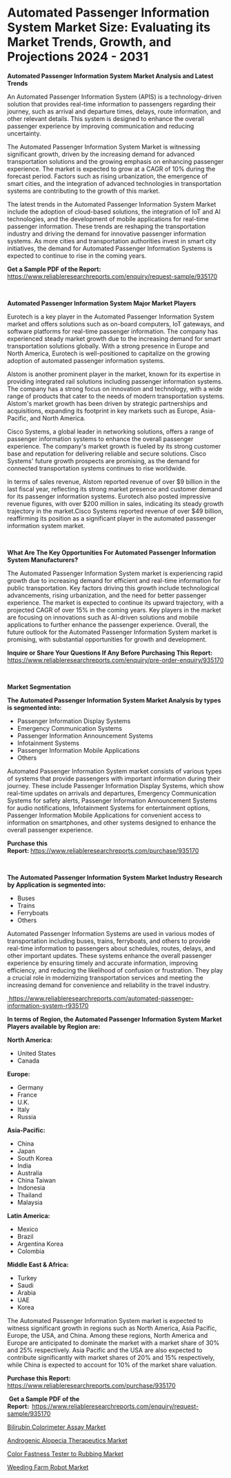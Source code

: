<p><h1>Automated Passenger Information System Market Size: Evaluating its Market Trends, Growth, and Projections 2024 - 2031</h1></p><p><strong>Automated Passenger Information System Market Analysis and Latest Trends</strong></p>
<p><p>An Automated Passenger Information System (APIS) is a technology-driven solution that provides real-time information to passengers regarding their journey, such as arrival and departure times, delays, route information, and other relevant details. This system is designed to enhance the overall passenger experience by improving communication and reducing uncertainty.</p><p>The Automated Passenger Information System Market is witnessing significant growth, driven by the increasing demand for advanced transportation solutions and the growing emphasis on enhancing passenger experience. The market is expected to grow at a CAGR of 10% during the forecast period. Factors such as rising urbanization, the emergence of smart cities, and the integration of advanced technologies in transportation systems are contributing to the growth of this market.</p><p>The latest trends in the Automated Passenger Information System Market include the adoption of cloud-based solutions, the integration of IoT and AI technologies, and the development of mobile applications for real-time passenger information. These trends are reshaping the transportation industry and driving the demand for innovative passenger information systems. As more cities and transportation authorities invest in smart city initiatives, the demand for Automated Passenger Information Systems is expected to continue to rise in the coming years.</p></p>
<p><strong>Get a Sample PDF of the Report:&nbsp;</strong> <a href="https://www.reliableresearchreports.com/enquiry/request-sample/935170">https://www.reliableresearchreports.com/enquiry/request-sample/935170</a></p>
<p>&nbsp;</p>
<p><strong>Automated Passenger Information System Major Market Players</strong></p>
<p><p>Eurotech is a key player in the Automated Passenger Information System market and offers solutions such as on-board computers, IoT gateways, and software platforms for real-time passenger information. The company has experienced steady market growth due to the increasing demand for smart transportation solutions globally. With a strong presence in Europe and North America, Eurotech is well-positioned to capitalize on the growing adoption of automated passenger information systems.</p><p>Alstom is another prominent player in the market, known for its expertise in providing integrated rail solutions including passenger information systems. The company has a strong focus on innovation and technology, with a wide range of products that cater to the needs of modern transportation systems. Alstom's market growth has been driven by strategic partnerships and acquisitions, expanding its footprint in key markets such as Europe, Asia-Pacific, and North America.</p><p>Cisco Systems, a global leader in networking solutions, offers a range of passenger information systems to enhance the overall passenger experience. The company's market growth is fueled by its strong customer base and reputation for delivering reliable and secure solutions. Cisco Systems' future growth prospects are promising, as the demand for connected transportation systems continues to rise worldwide.</p><p>In terms of sales revenue, Alstom reported revenue of over $9 billion in the last fiscal year, reflecting its strong market presence and customer demand for its passenger information systems. Eurotech also posted impressive revenue figures, with over $200 million in sales, indicating its steady growth trajectory in the market.Cisco Systems reported revenue of over $49 billion, reaffirming its position as a significant player in the automated passenger information system market.</p></p>
<p>&nbsp;</p>
<p><strong>What Are The Key Opportunities For Automated Passenger Information System Manufacturers?</strong></p>
<p><p>The Automated Passenger Information System market is experiencing rapid growth due to increasing demand for efficient and real-time information for public transportation. Key factors driving this growth include technological advancements, rising urbanization, and the need for better passenger experience. The market is expected to continue its upward trajectory, with a projected CAGR of over 15% in the coming years. Key players in the market are focusing on innovations such as AI-driven solutions and mobile applications to further enhance the passenger experience. Overall, the future outlook for the Automated Passenger Information System market is promising, with substantial opportunities for growth and development.</p></p>
<p><strong>Inquire or Share Your Questions If Any Before Purchasing This Report:</strong> <a href="https://www.reliableresearchreports.com/enquiry/pre-order-enquiry/935170">https://www.reliableresearchreports.com/enquiry/pre-order-enquiry/935170</a></p>
<p>&nbsp;</p>
<p><strong>Market Segmentation</strong></p>
<p><strong>The Automated Passenger Information System Market Analysis by types is segmented into:</strong></p>
<p><ul><li>Passenger Information Display Systems</li><li>Emergency Communication Systems</li><li>Passenger Information Announcement Systems</li><li>Infotainment Systems</li><li>Passenger Information Mobile Applications</li><li>Others</li></ul></p>
<p><p>Automated Passenger Information System market consists of various types of systems that provide passengers with important information during their journey. These include Passenger Information Display Systems, which show real-time updates on arrivals and departures, Emergency Communication Systems for safety alerts, Passenger Information Announcement Systems for audio notifications, Infotainment Systems for entertainment options, Passenger Information Mobile Applications for convenient access to information on smartphones, and other systems designed to enhance the overall passenger experience.</p></p>
<p><strong>Purchase this Report:&nbsp;</strong><a href="https://www.reliableresearchreports.com/purchase/935170">https://www.reliableresearchreports.com/purchase/935170</a></p>
<p>&nbsp;</p>
<p><strong>The Automated Passenger Information System Market Industry Research by Application is segmented into:</strong></p>
<p><ul><li>Buses</li><li>Trains</li><li>Ferryboats</li><li>Others</li></ul></p>
<p><p>Automated Passenger Information Systems are used in various modes of transportation including buses, trains, ferryboats, and others to provide real-time information to passengers about schedules, routes, delays, and other important updates. These systems enhance the overall passenger experience by ensuring timely and accurate information, improving efficiency, and reducing the likelihood of confusion or frustration. They play a crucial role in modernizing transportation services and meeting the increasing demand for convenience and reliability in the travel industry.</p></p>
<p><a href="https://www.reliableresearchreports.com/automated-passenger-information-system-r935170">&nbsp;https://www.reliableresearchreports.com/automated-passenger-information-system-r935170</a></p>
<p><strong>In terms of Region, the Automated Passenger Information System Market Players available by Region are:</strong></p>
<p>
    <p> <strong> North America: </strong>
        <ul>
            <li>United States</li>
            <li>Canada</li>
        </ul>
        </p> 
    <p> <strong> Europe: </strong>
        <ul>
            <li>Germany</li>
            <li>France</li>
            <li>U.K.</li>
            <li>Italy</li>
            <li>Russia</li>
        </ul>
        </p> 
    <p> <strong> Asia-Pacific: </strong>
        <ul>
            <li>China</li>
            <li>Japan</li>
            <li>South Korea</li>
            <li>India</li>
            <li>Australia</li>
            <li>China Taiwan</li>
            <li>Indonesia</li>
            <li>Thailand</li>
            <li>Malaysia</li>
        </ul>
        </p> 
    <p> <strong> Latin America: </strong>
        <ul>
            <li>Mexico</li>
            <li>Brazil</li>
            <li>Argentina Korea</li>
            <li>Colombia</li>
        </ul>
        </p> 
    <p> <strong> Middle East & Africa: </strong>
        <ul>
            <li>Turkey</li>
            <li>Saudi</li>
            <li>Arabia</li>
            <li>UAE</li>
            <li>Korea</li>
        </ul>
    </p>
    </p>
<p><p>The Automated Passenger Information System market is expected to witness significant growth in regions such as North America, Asia Pacific, Europe, the USA, and China. Among these regions, North America and Europe are anticipated to dominate the market with a market share of 30% and 25% respectively. Asia Pacific and the USA are also expected to contribute significantly with market shares of 20% and 15% respectively, while China is expected to account for 10% of the market share valuation.</p></p>
<p><strong>Purchase this Report: </strong><a href="https://www.reliableresearchreports.com/purchase/935170">https://www.reliableresearchreports.com/purchase/935170</a></p>
<p>&nbsp;<strong>Get a Sample PDF of the Report:&nbsp;&nbsp;</strong><a href="https://www.reliableresearchreports.com/enquiry/request-sample/935170">https://www.reliableresearchreports.com/enquiry/request-sample/935170</a></p>
<p><strong></strong></p>
<p><p><a href="https://github.com/edytherolanlouisejk1miz0wig/Market-Research-Report-List-2/blob/main/bilirubin-colorimeter-assay-market.md">Bilirubin Colorimeter Assay Market</a></p><p><a href="https://github.com/EunaWiegad2023/Market-Research-Report-List-1/blob/main/androgenic-alopecia-therapeutics-market.md">Androgenic Alopecia Therapeutics Market</a></p><p><a href="https://www.linkedin.com/pulse/decoding-color-fastness-tester-rubbing-market-metrics-share-j5n8e">Color Fastness Tester to Rubbing Market</a></p><p><a href="https://www.linkedin.com/pulse/weeding-farm-robot-market-competitive-analysis-trends-forecast-ac8ef">Weeding Farm Robot Market</a></p></p>